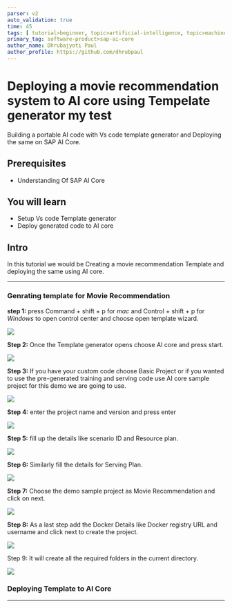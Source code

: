 ```yaml
---
parser: v2
auto_validation: true
time: 45
tags: [ tutorial>beginner, topic>artificial-intelligence, topic>machine-learning, software-product>sap-business-technology-platform, software-product>sap-ai-launchpad, software-product>sap-ai-core ]
primary_tag: software-product>sap-ai-core
author_name: Dhrubajyoti Paul
author_profile: https://github.com/dhrubpaul
---
```


# Deploying a movie recommendation system to AI core using Tempelate generator my test
<!-- description --> Building a portable AI code with Vs code template generator and Deploying the same on SAP AI Core. 

## Prerequisites
- Understanding Of SAP AI Core

## You will learn
- Setup Vs code Template generator
- Deploy generated code to AI core

## Intro
In this tutorial we would be Creating a movie recommendation Template and deploying the same using AI core.

---


### Genrating template for Movie Recommendation

**step 1:**  press Command + shift + p for *mac* and Control + shift + p for *Windows* to open control center and choose open template wizard.

![](img/tempelate_gen1.png)

**Step 2:** Once the Template generator opens choose AI core and press start.

![](img/tempelate_gen2.png)

**Step 3:** If you have your custom code choose Basic Project or if you wanted to use the pre-generated training and serving code use AI core sample project for this demo we are going to use.

![](img/tempelate_gen3.png)

**Step 4:** enter the project name and version and press enter

![](img/tempelate_gen4.png)

**Step 5:** fill up the details like scenario ID and Resource plan.

![](img/tempelate_gen5.png)

**Step 6:** Similarly fill the details for Serving Plan.

![](img/tempelate_gen6.png)

**Step 7:** Choose the demo sample project as Movie Recommendation and click on next.

![](img/tempelate_gen7.png)


**Step 8:** As a last step add the Docker Details like Docker registry URL and username and click next to create the project.

![](img/tempelate_gen8.png)

Step 9: It will create all the required folders in the current directory.

![](img/tempelate_gen9.png)


### Deploying Template to AI Core

---
